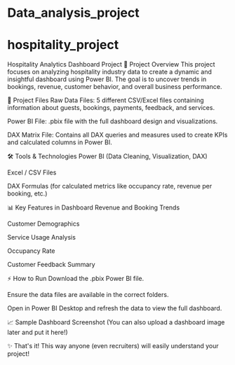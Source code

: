 # Data_analysis_project
# hospitality_project
Hospitality Analytics Dashboard Project
📌 Project Overview
This project focuses on analyzing hospitality industry data to create a dynamic and insightful dashboard using Power BI.
The goal is to uncover trends in bookings, revenue, customer behavior, and overall business performance.

📂 Project Files
Raw Data Files: 5 different CSV/Excel files containing information about guests, bookings, payments, feedback, and services.

Power BI File: .pbix file with the full dashboard design and visualizations.

DAX Matrix File: Contains all DAX queries and measures used to create KPIs and calculated columns in Power BI.

🛠 Tools & Technologies
Power BI (Data Cleaning, Visualization, DAX)

Excel / CSV Files

DAX Formulas (for calculated metrics like occupancy rate, revenue per booking, etc.)

📊 Key Features in Dashboard
Revenue and Booking Trends

Customer Demographics

Service Usage Analysis

Occupancy Rate

Customer Feedback Summary

⚡ How to Run
Download the .pbix Power BI file.

Ensure the data files are available in the correct folders.

Open in Power BI Desktop and refresh the data to view the full dashboard.

📈 Sample Dashboard Screenshot
(You can also upload a dashboard image later and put it here!)

✨
That's it!
This way anyone (even recruiters) will easily understand your project!
